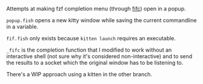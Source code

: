 Attempts at making fzf completion menu (through [fifc](https://github.com/gazorby/fifc)) open in a popup.

`popup.fish` opens a new kitty window while saving the current commandline in a variable.

`fif.fish` only exists because `kitten launch` requires an executable.

`_fifc` is the completion function that I modified to work without an interactive shell (not sure why it's considered non-interactive) and to send the results to a socket which the original window has to be listening to.

There's a WIP approach using a kitten in the other branch.
